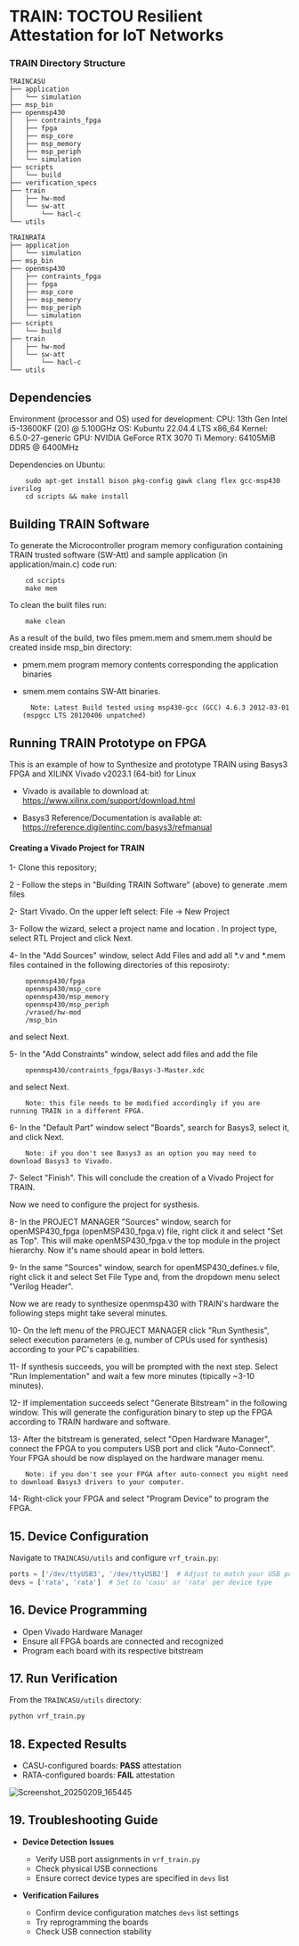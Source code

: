 # TRAIN: TOCTOU Resilient Attestation for IoT Networks

### TRAIN Directory Structure

    TRAINCASU
    ├── application
    │   └── simulation
    ├── msp_bin
    ├── openmsp430
    │   ├── contraints_fpga
    │   ├── fpga
    │   ├── msp_core
    │   ├── msp_memory
    │   ├── msp_periph
    │   └── simulation
    ├── scripts
    │   └── build
    ├── verification_specs
    ├── train
    │   ├── hw-mod
    │   └── sw-att
    │       └── hacl-c
    └── utils

    TRAINRATA
    ├── application
    │   └── simulation
    ├── msp_bin
    ├── openmsp430
    │   ├── contraints_fpga
    │   ├── fpga
    │   ├── msp_core
    │   ├── msp_memory
    │   ├── msp_periph
    │   └── simulation
    ├── scripts
    │   └── build
    ├── train
    │   ├── hw-mod
    │   └── sw-att
    │       └── hacl-c
    └── utils


## Dependencies

Environment (processor and OS) used for development:
CPU: 13th Gen Intel i5-13600KF (20) @ 5.100GHz
OS: Kubuntu 22.04.4 LTS x86_64 
Kernel: 6.5.0-27-generic
GPU: NVIDIA GeForce RTX 3070 Ti
Memory: 64105MiB DDR5 @ 6400MHz

Dependencies on Ubuntu:

		sudo apt-get install bison pkg-config gawk clang flex gcc-msp430 iverilog
		cd scripts && make install

## Building TRAIN Software
To generate the Microcontroller program memory configuration containing TRAIN trusted software (SW-Att) and sample application (in application/main.c) code run:

        cd scripts
        make mem

To clean the built files run:

        make clean

As a result of the build, two files pmem.mem and smem.mem should be created inside msp_bin directory:

- pmem.mem program memory contents corresponding the application binaries

- smem.mem contains SW-Att binaries.

        Note: Latest Build tested using msp430-gcc (GCC) 4.6.3 2012-03-01 (mspgcc LTS 20120406 unpatched)

## Running TRAIN Prototype on FPGA

This is an example of how to Synthesize and prototype TRAIN using Basys3 FPGA and XILINX Vivado v2023.1 (64-bit) for Linux

- Vivado is available to download at: https://www.xilinx.com/support/download.html

- Basys3 Reference/Documentation is available at: https://reference.digilentinc.com/basys3/refmanual

#### Creating a Vivado Project for TRAIN

1- Clone this repository;

2 - Follow the steps in "Building TRAIN Software" (above) to generate .mem files

2- Start Vivado. On the upper left select: File -> New Project

3- Follow the wizard, select a project name and location . In project type, select RTL Project and click Next.

4- In the "Add Sources" window, select Add Files and add all *.v and *.mem files contained in the following directories of this reposiroty:

        openmsp430/fpga
        openmsp430/msp_core
        openmsp430/msp_memory
        openmsp430/msp_periph
        /vrased/hw-mod
        /msp_bin

and select Next.

5- In the "Add Constraints" window, select add files and add the file

        openmsp430/contraints_fpga/Basys-3-Master.xdc

and select Next.

        Note: this file needs to be modified accordingly if you are running TRAIN in a different FPGA.

6- In the "Default Part" window select "Boards", search for Basys3, select it, and click Next.

        Note: if you don't see Basys3 as an option you may need to download Basys3 to Vivado.

7- Select "Finish". This will conclude the creation of a Vivado Project for TRAIN.

Now we need to configure the project for systhesis.

8- In the PROJECT MANAGER "Sources" window, search for openMSP430_fpga (openMSP430_fpga.v) file, right click it and select "Set as Top".
This will make openMSP430_fpga.v the top module in the project hierarchy. Now it's name should apear in bold letters.

9- In the same "Sources" window, search for openMSP430_defines.v file, right click it and select Set File Type and, from the dropdown menu select "Verilog Header".

Now we are ready to synthesize openmsp430 with TRAIN's hardware the following steps might take several minutes.

10- On the left menu of the PROJECT MANAGER click "Run Synthesis", select execution parameters (e.g, number of CPUs used for synthesis) according to your PC's capabilities.

11- If synthesis succeeds, you will be prompted with the next step. Select "Run Implementation" and wait a few more minutes (tipically ~3-10 minutes).

12- If implementation succeeds select "Generate Bitstream" in the following window. This will generate the configuration binary to step up the FPGA according to TRAIN hardware and software.

13- After the bitstream is generated, select "Open Hardware Manager", connect the FPGA to you computers USB port and click "Auto-Connect".
Your FPGA should be now displayed on the hardware manager menu.

        Note: if you don't see your FPGA after auto-connect you might need to download Basys3 drivers to your computer.

14- Right-click your FPGA and select "Program Device" to program the FPGA.

## 15. Device Configuration
Navigate to `TRAINCASU/utils` and configure `vrf_train.py`:

```python
ports = ['/dev/ttyUSB3', '/dev/ttyUSB2']  # Adjust to match your USB ports
devs = ['rata', 'rata']  # Set to 'casu' or 'rata' per device type
```

## 16. Device Programming
* Open Vivado Hardware Manager
* Ensure all FPGA boards are connected and recognized
* Program each board with its respective bitstream

## 17. Run Verification
From the `TRAINCASU/utils` directory:
```bash
python vrf_train.py
```

## 18. Expected Results
* CASU-configured boards: **PASS** attestation
* RATA-configured boards: **FAIL** attestation
 

![Screenshot_20250209_165445](https://github.com/user-attachments/assets/e181b0a6-cee3-40ab-840a-841bc23c955f)

## 19. Troubleshooting Guide
* **Device Detection Issues**
  * Verify USB port assignments in `vrf_train.py`
  * Check physical USB connections
  * Ensure correct device types are specified in `devs` list

* **Verification Failures**
  * Confirm device configuration matches `devs` list settings
  * Try reprogramming the boards
  * Check USB connection stability
